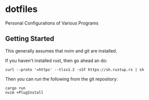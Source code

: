# dotfiles
Personal Configurations of Various Programs

## Getting Started
This generally assumes that nvim and git are installed.

If you haven't installed rust, then go ahead an do:

```
curl --proto '=https' --tlsv1.2 -sSf https://sh.rustup.rs | sh

```

Then you can run the following from the git repository:
```
cargo run
nvim +PlugInstall

```
